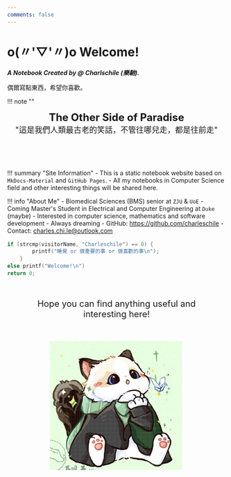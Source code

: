 ```yaml
---
comments: false
---
```

# o(〃'▽'〃)o Welcome!


***A Notebook Created by @ Charlschile (樂馳).*** 

偶爾寫點東西，希望你喜歡。


!!! note "" 
    </br>
    <div align="center" style="font-size:24px;font-weight:bold">
        The Other Side of Paradise
    </div>
    <div align="center" style="font-size:18px">
        "這是我們人類最古老的笑話，不管往哪兒走，都是往前走"
    </div>
    </br>
    </br>

</br>

!!! summary "Site Information"
    - This is a static notebook website based on `MkDocs-Material` and `GitHub Pages`.
    - All my notebooks in Computer Science field and other interesting things will be shared here. 

!!! info "About Me"
    - Biomedical Sciences (BMS) senior at `ZJU` & `UoE` 
    - Coming Master's Student in Electrical and Computer Engineering at `Duke` (maybe)
    - Interested in computer science, mathematics and software development
    - Always dreaming
    - GitHub: https://github.com/charleschile
    - Contact: charles.chi.le@outlook.com


```cpp title="main.cpp"
if (strcmp(visitorName, "Charleschile") == 0) {
        printf("睡覺 or 做重要的事 or 做喜歡的事\n");
    }
else printf("Welcome!\n")
return 0;
```

<div align="center" style="font-size:20px; font-weight:normal; margin:50px">Hope you can find anything useful and interesting here!</div>

<div align="center" style="height:600x; margin:50px">
    <figure>
        <img src="avatar.jpg" alt="avatar" style="zoom:30%;"/>
    </figure>
</div>
